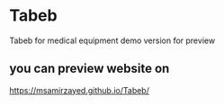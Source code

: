 # Tabeb
Tabeb for medical equipment demo version for preview

## you can preview website on
https://msamirzayed.github.io/Tabeb/
